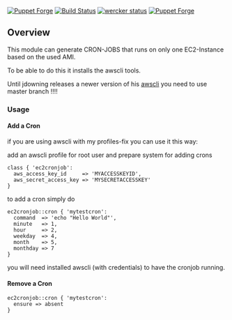 [![Puppet Forge](https://img.shields.io/puppetforge/v/paschdan/ec2cronjob.svg)](https://forge.puppetlabs.com/paschdan/ec2cronjob)
[![Build Status](https://travis-ci.org/asgoodasnu/puppet-ec2cronjob.svg)](https://travis-ci.org/asgoodasnu/puppet-ec2cronjob)
[![wercker status](https://app.wercker.com/status/430494f38e61c46e948dcd39b6f3f6d8/s/master "wercker status")](https://app.wercker.com/project/bykey/430494f38e61c46e948dcd39b6f3f6d8)
[![Puppet Forge](https://img.shields.io/puppetforge/dt/paschdan/ec2cronjob.svg)]()

## Overview

This module can generate CRON-JOBS that runs on only one EC2-Instance based on the used AMI.

To be able to do this it installs the awscli tools.

Until jdowning releases a newer version of his [awscli](https://forge.puppetlabs.com/jdowning/awscli)
you need to use master branch !!!!

### Usage


#### Add a Cron

if you are using awscli with my profiles-fix you can use it this way:

add an awscli profile for root user and prepare system for adding crons

```
class { 'ec2cronjob':
  aws_access_key_id     => 'MYACCESSKEYID',
  aws_secret_access_key => 'MYSECRETACCESSKEY'
}
```

to add a cron simply do

```
ec2cronjob::cron { 'mytestcron':
  command  => 'echo "Hello World"',
  minute   => 1,
  hour     => 2,
  weekday  => 4,
  month    => 5,
  monthday => 7
}
```

you will need installed awscli (with credentials) to have the cronjob running.

#### Remove a Cron

```
ec2cronjob::cron { 'mytestcron':
  ensure => absent
}
```

